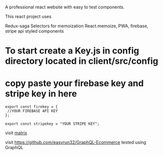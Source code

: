A professional react website with easy to test components. 

This react project uses

Redux-saga
Selectors for memoization
React.memoize,
PWA,
firebase,
stripe api
styled components



# To start create a Key.js in config directory located in client/src/config

# copy paste your firebase key and stripe key in here

```
export const firekey = {
 //YOUR FIREBASE API KEY
};

export const stripekey = "YOUR STRIPE KEY";
```
visit [matrix](https://matrixx-live.herokuapp.com/)

visit https://github.com/easyrun32/GraphQL-Ecommerce 
tested using GraphQL






